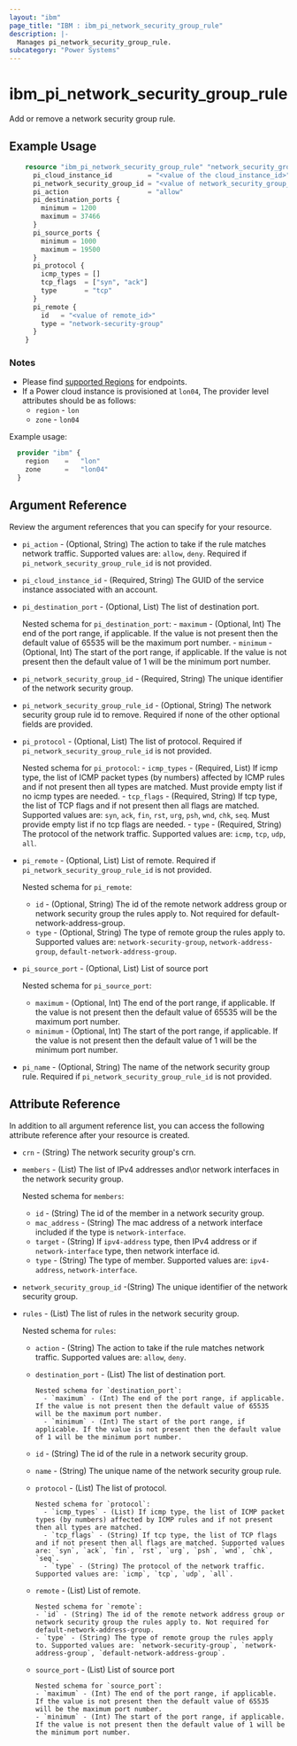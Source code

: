 ```yaml
---
layout: "ibm"
page_title: "IBM : ibm_pi_network_security_group_rule"
description: |-
  Manages pi_network_security_group_rule.
subcategory: "Power Systems"
---
```


# ibm_pi_network_security_group_rule

Add or remove a network security group rule.

## Example Usage

```terraform
    resource "ibm_pi_network_security_group_rule" "network_security_group_rule" {
      pi_cloud_instance_id         = "<value of the cloud_instance_id>"
      pi_network_security_group_id = "<value of network_security_group_id>"
      pi_action                    = "allow"
      pi_destination_ports {
        minimum = 1200
        maximum = 37466
      }
      pi_source_ports {
        minimum = 1000
        maximum = 19500
      }
      pi_protocol {
        icmp_types = []
        tcp_flags  = ["syn", "ack"]
        type       = "tcp"
      }
      pi_remote {
        id   = "<value of remote_id>"
        type = "network-security-group"
      }
    }
```

### Notes

- Please find [supported Regions](https://cloud.ibm.com/apidocs/power-cloud#endpoint) for endpoints.
- If a Power cloud instance is provisioned at `lon04`, The provider level attributes should be as follows:
  - `region` - `lon`
  - `zone` - `lon04`
  
Example usage:

  ```terraform
    provider "ibm" {
      region    =   "lon"
      zone      =   "lon04"
    }
  ```

## Argument Reference

Review the argument references that you can specify for your resource.

- `pi_action` - (Optional, String) The action to take if the rule matches network traffic. Supported values are: `allow`, `deny`. Required if `pi_network_security_group_rule_id` is not provided.
- `pi_cloud_instance_id` - (Required, String) The GUID of the service instance associated with an account.
- `pi_destination_port` - (Optional, List) The list of destination port.

    Nested schema for `pi_destination_port`:
      - `maximum` - (Optional, Int) The end of the port range, if applicable. If the value is not present then the default value of 65535 will be the maximum port number.
      - `minimum` - (Optional, Int) The start of the port range, if applicable. If the value is not present then the default value of 1 will be the minimum port number.
- `pi_network_security_group_id` - (Required, String) The unique identifier of the network security group.
- `pi_network_security_group_rule_id` - (Optional, String) The network security group rule id to remove. Required if none of the other optional fields are provided.
- `pi_protocol` - (Optional, List) The list of protocol. Required if `pi_network_security_group_rule_id` is not provided.

    Nested schema for `pi_protocol`:
      - `icmp_types` - (Required, List) If icmp type, the list of ICMP packet types (by numbers) affected by ICMP rules and if not present then all types are matched. Must provide empty list if no icmp types are needed.
      - `tcp_flags` - (Required, String) If tcp type, the list of TCP flags and if not present then all flags are matched. Supported values are: `syn`, `ack`, `fin`, `rst`, `urg`, `psh`, `wnd`, `chk`, `seq`. Must provide empty list if no tcp flags are needed.
      - `type` - (Required, String) The protocol of the network traffic. Supported values are: `icmp`, `tcp`, `udp`, `all`.
- `pi_remote` - (Optional, List) List of remote. Required if `pi_network_security_group_rule_id` is not provided.

    Nested schema for `pi_remote`:
    - `id` - (Optional, String) The id of the remote network address group or network security group the rules apply to. Not required for default-network-address-group.
    - `type` - (Optional, String) The type of remote group the rules apply to. Supported values are: `network-security-group`, `network-address-group`, `default-network-address-group`.
- `pi_source_port` - (Optional, List) List of source port

    Nested schema for `pi_source_port`:
    - `maximum` - (Optional, Int) The end of the port range, if applicable. If the value is not present then the default value of 65535 will be the maximum port number.
    - `minimum` - (Optional, Int) The start of the port range, if applicable. If the value is not present then the default value of 1 will be the minimum port number.

- `pi_name` - (Optional, String) The name of the network security group rule. Required if `pi_network_security_group_rule_id` is not provided.

## Attribute Reference

In addition to all argument reference list, you can access the following attribute reference after your resource is created.

- `crn` - (String) The network security group's crn.

- `members` - (List) The list of IPv4 addresses and\or network interfaces in the network security group.

    Nested schema for `members`:
  - `id` - (String) The id of the member in a network security group.
  - `mac_address` - (String) The mac address of a network interface included if the type is `network-interface`.
  - `target` - (String) If `ipv4-address` type, then IPv4 address or if `network-interface` type, then network interface id.
  - `type` - (String) The type of member. Supported values are: `ipv4-address`, `network-interface`.

- `network_security_group_id` -(String) The unique identifier of the network security group.
- `rules` - (List) The list of rules in the network security group.

    Nested schema for `rules`:
  - `action` - (String) The action to take if the rule matches network traffic. Supported values are: `allow`, `deny`.
  - `destination_port` - (List) The list of destination port.

        Nested schema for `destination_port`:
          - `maximum` - (Int) The end of the port range, if applicable. If the value is not present then the default value of 65535 will be the maximum port number.
          - `minimum` - (Int) The start of the port range, if applicable. If the value is not present then the default value of 1 will be the minimum port number.
  - `id` - (String) The id of the rule in a network security group.
  - `name` - (String) The unique name of the network security group rule.
  - `protocol` - (List) The list of protocol.

        Nested schema for `protocol`:
          - `icmp_types` - (List) If icmp type, the list of ICMP packet types (by numbers) affected by ICMP rules and if not present then all types are matched.
          - `tcp_flags` - (String) If tcp type, the list of TCP flags and if not present then all flags are matched. Supported values are: `syn`, `ack`, `fin`, `rst`, `urg`, `psh`, `wnd`, `chk`, `seq`.
          - `type` - (String) The protocol of the network traffic. Supported values are: `icmp`, `tcp`, `udp`, `all`.
  - `remote` - (List) List of remote.

        Nested schema for `remote`:
        - `id` - (String) The id of the remote network address group or network security group the rules apply to. Not required for default-network-address-group.
        - `type` - (String) The type of remote group the rules apply to. Supported values are: `network-security-group`, `network-address-group`, `default-network-address-group`.
  - `source_port` - (List) List of source port

        Nested schema for `source_port`:
        - `maximum` - (Int) The end of the port range, if applicable. If the value is not present then the default value of 65535 will be the maximum port number.
        - `minimum` - (Int) The start of the port range, if applicable. If the value is not present then the default value of 1 will be the minimum port number.

